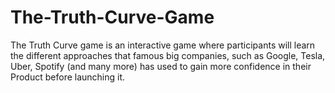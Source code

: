 # The-Truth-Curve-Game
The Truth Curve game is an interactive game where participants will learn the different approaches that famous big companies, such as Google, Tesla, Uber, Spotify (and many more) has used to gain more confidence in their Product before launching it.
